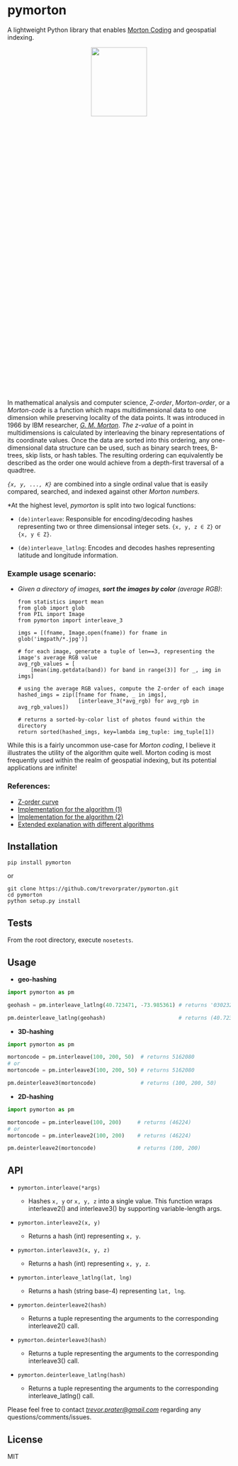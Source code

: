 # pymorton
A lightweight Python library that enables [Morton Coding](https://en.wikipedia.org/wiki/Z-order_curve) and geospatial indexing.
<p align="center">
  <img src="http://asgerhoedt.dk/wp-content/uploads/2012/10/MortonCurve-8x8x8.png" width=50% height=20%>
</p>

In mathematical analysis and computer science, *Z-order*, *Morton-order*, or a *Morton-code* is a function which maps multidimensional data to one dimension while preserving locality of the data points. It was introduced in 1966 by IBM researcher, *[G. M. Morton](https://domino.research.ibm.com/library/cyberdig.nsf/papers/0DABF9473B9C86D48525779800566A39/$File/Morton1966.pdf)*. *The z-value* of a point in multidimensions is calculated by interleaving the binary representations of its coordinate values. Once the data are sorted into this ordering, any one-dimensional data structure can be used, such as binary search trees, B-trees, skip lists, or hash tables. The resulting ordering can equivalently be described as the order one would achieve from a depth-first traversal of a quadtree.

*`{x, y, ..., K}`* are combined into a single ordinal value that is easily compared, searched, and indexed against other *Morton numbers*. 

*At the highest level, *pymorton* is split into two logical functions:

  * `(de)interleave`: Responsible for encoding/decoding hashes representing two or three dimensionsal integer sets. `{x, y, z ∈ Z}` or `{x, y ∈ Z}`.
  
  * `(de)interleave_latlng`: Encodes and decodes hashes representing latitude and longitude information.



### Example usage scenario:
 * *Given a directory of images, **sort the images by color** (average RGB)*:
 
 
   ```
   from statistics import mean
   from glob import glob
   from PIL import Image
   from pymorton import interleave_3

   imgs = [(fname, Image.open(fname)) for fname in glob('imgpath/*.jpg')]
   
   # for each image, generate a tuple of len==3, representing the image's average RGB value
   avg_rgb_values = [
       [mean(img.getdata(band)) for band in range(3)] for _, img in imgs]
   
   # using the average RGB values, compute the Z-order of each image
   hashed_imgs = zip([fname for fname, _ in imgs],
                      [interleave_3(*avg_rgb) for avg_rgb in avg_rgb_values])
   
   # returns a sorted-by-color list of photos found within the directory
   return sorted(hashed_imgs, key=lambda img_tuple: img_tuple[1])
   ```

While this is a fairly uncommon use-case for *Morton coding*, I believe it illustrates the utility of the algorithm quite well. Morton coding is most frequently used within the realm of geospatial indexing, but its potential applications are infinite!


### References:

* [Z-order curve](https://en.wikipedia.org/wiki/Z-order_curve)
* [Implementation for the algorithm (1)](http://stackoverflow.com/a/18528775)
* [Implementation for the algorithm (2)](https://github.com/Forceflow/libmorton)
* [Extended explanation with different algorithms](http://www.forceflow.be/2013/10/07/morton-encodingdecoding-through-bit-interleaving-implementations/)


## Installation

```
pip install pymorton
```
or
```
git clone https://github.com/trevorprater/pymorton.git
cd pymorton
python setup.py install
```

## Tests

From the root directory, execute `nosetests`.

## Usage

* **geo-hashing**
```python
import pymorton as pm

geohash = pm.interleave_latlng(40.723471, -73.985361) # returns '03023211233202130332202203002303'

pm.deinterleave_latlng(geohash)                       # returns (40.723470943048596, -73.98536103777587)
```


* **3D-hashing**
```python
import pymorton as pm

mortoncode = pm.interleave(100, 200, 50)  # returns 5162080
# or
mortoncode = pm.interleave3(100, 200, 50) # returns 5162080

pm.deinterleave3(mortoncode)              # returns (100, 200, 50)
```


* **2D-hashing**
```python
import pymorton as pm

mortoncode = pm.interleave(100, 200)     # returns (46224)
# or
mortoncode = pm.interleave2(100, 200)    # returns (46224)

pm.deinterleave2(mortoncode)             # returns (100, 200)
```


## API
- `pymorton.interleave(*args)`
    * Hashes `x, y` or `x, y, z` into a single value.
                   This function wraps interleave2() and interleave3() by supporting variable-length args.

- `pymorton.interleave2(x, y)`
    * Returns a hash (int) representing `x, y`.

- `pymorton.interleave3(x, y, z)`
    * Returns a hash (int) representing `x, y, z`.

- `pymorton.interleave_latlng(lat, lng)`
    * Returns a hash (string base-4)
                   representing `lat, lng`.

- `pymorton.deinterleave2(hash)`
    * Returns a tuple representing the arguments to
                   the corresponding interleave2() call.

- `pymorton.deinterleave3(hash)`
    * Returns a tuple representing the arguments to
                   the corresponding interleave3() call.

- `pymorton.deinterleave_latlng(hash)`
    * Returns a tuple representing the arguments to
                   the corresponding interleave_latlng() call.


Please feel free to contact *trevor.prater@gmail.com* regarding any questions/comments/issues.

## License
MIT
